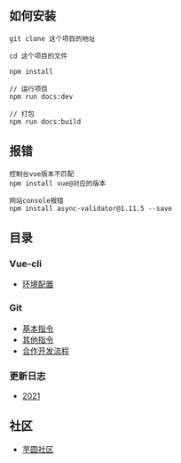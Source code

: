 ## 如何安装
```
git clone 这个项目的地址
```
```
cd 这个项目的文件
```
```
npm install
```
```
// 运行项目
npm run docs:dev
```
```
// 打包
npm run docs:build
```

## 报错
```
控制台vue版本不匹配
npm install vue@对应的版本
```
```
网站console报错
npm install async-validator@1.11.5 --save
```

## 目录

### Vue-cli
+ <a href="https://inhamirei.github.io/vue-cli/environment/" target="_blank">环境配置</a>

### Git
+ <a href="https://inhamirei.github.io/Git/GitCommon/" target="_blank">基本指令</a>
+ <a href="https://inhamirei.github.io/Git/GitOther/" target="_blank">其他指令</a>
+ <a href="https://inhamirei.github.io/Git/GitPractice/" target="_blank">合作开发流程</a>

### 更新日志
+ <a href="https://inhamirei.github.io/update/update_2021/" target="_blank">2021</a>

## 社区
+ <a href="https://inhami.com/" target="_blank">芋圆社区</a>